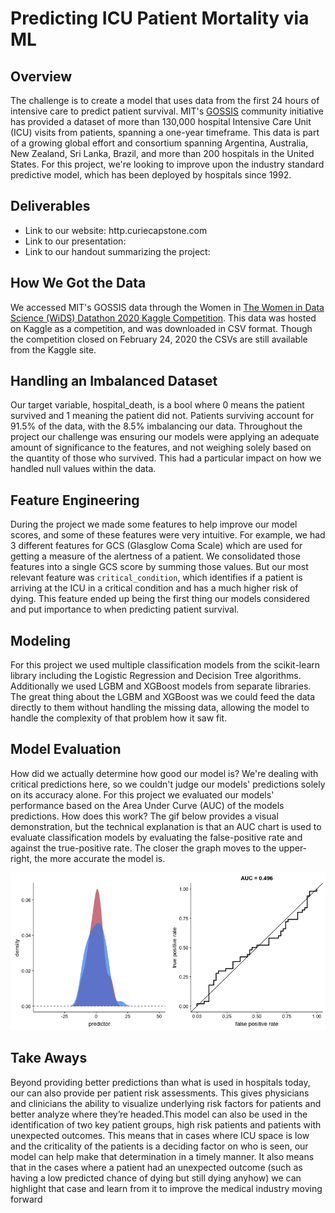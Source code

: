 # Predicting ICU Patient Mortality via ML

## Overview
The challenge is to create a model that uses data from the first 24 hours of intensive care to predict patient survival. MIT's [GOSSIS](https://gossis.mit.edu/) community initiative has provided a dataset of more than 130,000 hospital Intensive Care Unit (ICU) visits from patients, spanning a one-year timeframe. This data is part of a growing global effort and consortium spanning Argentina, Australia, New Zealand, Sri Lanka, Brazil, and more than 200 hospitals in the United States.
For this project, we're looking to improve upon the industry standard predictive model, which has been deployed by hospitals since 1992.

## Deliverables
* Link to our website: http.curiecapstone.com
* Link to our presentation: 
* Link to our handout summarizing the project: 

## How We Got the Data
We accessed MIT's GOSSIS data through the Women in [The Women in Data Science (WiDS) Datathon 2020 Kaggle Competition](https://www.kaggle.com/c/widsdatathon2020/overview). This data was hosted on Kaggle as a competition, and was downloaded in CSV format. Though the competition closed on February 24, 2020 the CSVs are still available from the Kaggle site. 

## Handling an Imbalanced Dataset
Our target variable, hospital_death, is a bool where 0 means the patient survived and 1 meaning the patient did not. Patients surviving account for 91.5% of the data, with the 8.5% imbalancing our data. Throughout the project our challenge was ensuring our models were applying an adequate amount of significance to the features, and not weighing solely based on the quantity of those who survived. This had a particular impact on how we handled null values within the data.

## Feature Engineering
During the project we made some features to help improve our model scores, and some of these features were very intuitive. For example, we had 3 different features for GCS (Glasglow Coma Scale) which are used for getting a measure of the alertness of a patient. We consolidated those features into a single GCS score by summing those values. But our most relevant feature was `critical_condition`, which identifies if a patient is arriving at the ICU in a critical condition and has a much higher risk of dying. This feature ended up being the first thing our models considered and put importance to when predicting patient survival.

## Modeling
For this project we used multiple classification models from the scikit-learn library including the Logistic Regression and Decision Tree algorithms. Additionally we used LGBM and XGBoost models from separate libraries. The great thing about the LGBM and XGBoost was we could feed the data directly to them without handling the missing data, allowing the model to handle the complexity of that problem how it saw fit. 

## Model Evaluation
How did we actually determine how good our model is? We're dealing with critical predictions here, so we couldn't judge our models' predictions solely on its accuracy alone. For this project we evaluated our models' performance based on the Area Under Curve (AUC) of the models predictions. How does this work? The gif below provides a visual demonstration, but the technical explanation is that an AUC chart is used to evaluate classification models by evaluating the false-positive rate and against the true-positive rate. The closer the graph moves to the upper-right, the more accurate the model is. 

![Area Under Curve](resources/images/roc.gif)


## Take Aways
Beyond providing better predictions than what is used in hospitals today, our can also provide per patient risk assessments. This gives physicians and clinicians the ability to visualize underlying risk factors for patients and better analyze where they’re headed.This model can also be used in the identification of two key patient groups, high risk patients and patients with unexpected outcomes. This means that in cases where ICU space is low and the criticality of the patients is a deciding factor on who is seen, our model can help make that determination in a timely manner. It also means that in the cases where a patient had an unexpected outcome (such as having a low predicted chance of dying but still dying anyhow) we can highlight that case and learn from it to improve the medical industry moving forward
